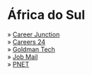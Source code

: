 # África do Sul

» [Career Junction](https://www.careerjunction.co.za)\
» [Careers 24](https://www.careers24.com)\
» [Goldman Tech](http://www.goldmantech.co.za)\
» [Job Mail](http://www.jobmail.co.za)\
» [PNET](https://www.pnet.co.za)
